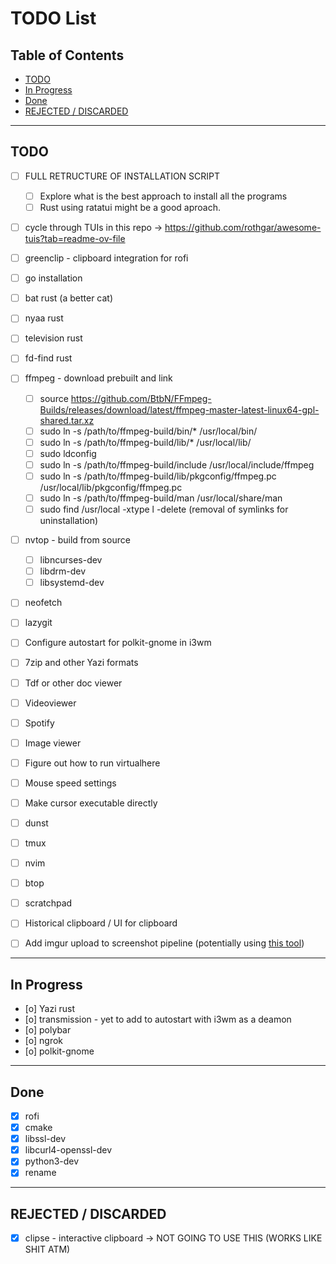 # TODO List

## Table of Contents
- [TODO](#todo)
- [In Progress](#in-progress)
- [Done](#done)
- [REJECTED / DISCARDED](#rejected--discarded)
---

## TODO
- [ ] FULL RETRUCTURE OF INSTALLATION SCRIPT
    - [ ] Explore what is the best approach to install all the programs
    - [ ] Rust using ratatui might be a good aproach.

- [ ] cycle through TUIs in this repo -> https://github.com/rothgar/awesome-tuis?tab=readme-ov-file 

- [ ] greenclip - clipboard integration for rofi
- [ ] go installation
- [ ] bat rust (a better cat)
- [ ] nyaa rust
- [ ] television rust
- [ ] fd-find rust
- [ ] ffmpeg - download prebuilt and link
    - [ ] source https://github.com/BtbN/FFmpeg-Builds/releases/download/latest/ffmpeg-master-latest-linux64-gpl-shared.tar.xz
    - [ ] sudo ln -s /path/to/ffmpeg-build/bin/* /usr/local/bin/
    - [ ] sudo ln -s /path/to/ffmpeg-build/lib/* /usr/local/lib/
    - [ ] sudo ldconfig
    - [ ] sudo ln -s /path/to/ffmpeg-build/include /usr/local/include/ffmpeg
    - [ ] sudo ln -s /path/to/ffmpeg-build/lib/pkgconfig/ffmpeg.pc /usr/local/lib/pkgconfig/ffmpeg.pc
    - [ ] sudo ln -s /path/to/ffmpeg-build/man /usr/local/share/man
    - [ ] sudo find /usr/local -xtype l -delete (removal of symlinks for uninstallation)
- [ ] nvtop - build from source
    - [ ] libncurses-dev
    - [ ] libdrm-dev 
    - [ ] libsystemd-dev
- [ ] neofetch
- [ ] lazygit
- [ ] Configure autostart for polkit-gnome in i3wm
- [ ] 7zip and other Yazi formats
- [ ] Tdf or other doc viewer
- [ ] Videoviewer
- [ ] Spotify
- [ ] Image viewer
- [ ] Figure out how to run virtualhere
- [ ] Mouse speed settings
- [ ] Make cursor executable directly
- [ ] dunst
- [ ] tmux
- [ ] nvim
- [ ] btop
- [ ] scratchpad
- [ ] Historical clipboard / UI for clipboard
- [ ] Add imgur upload to screenshot pipeline (potentially using [this tool](https://github.com/jomo/imgur-screenshot))

---

## In Progress

- [o] Yazi rust
- [o] transmission - yet to add to autostart with i3wm as a deamon
- [o] polybar
- [o] ngrok
- [o] polkit-gnome

---

## Done

- [x] rofi
- [x] cmake
- [x] libssl-dev
- [x] libcurl4-openssl-dev
- [x] python3-dev
- [x] rename

---

## REJECTED / DISCARDED
- [x] clipse - interactive clipboard -> NOT GOING TO USE THIS (WORKS LIKE SHIT ATM)

